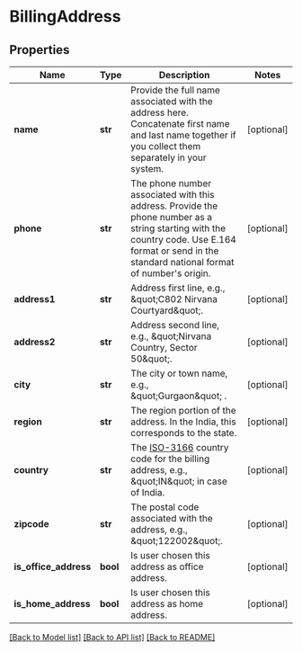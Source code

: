 # BillingAddress

## Properties
Name | Type | Description | Notes
------------ | ------------- | ------------- | -------------
**name** | **str** | Provide the full name associated with the address here. Concatenate first name and last name together if you collect them separately in your system. | [optional] 
**phone** | **str** | The phone number associated with this address. Provide the phone number as a string starting with the country code. Use E.164 format or send in the standard national format of number&#39;s origin. | [optional] 
**address1** | **str** | Address first line, e.g., \&quot;C802 Nirvana Courtyard\&quot;. | [optional] 
**address2** | **str** | Address second line, e.g., \&quot;Nirvana Country, Sector 50\&quot;. | [optional] 
**city** | **str** | The city or town name, e.g., \&quot;Gurgaon\&quot; . | [optional] 
**region** | **str** | The region portion of the address. In the India, this corresponds to the state. | [optional] 
**country** | **str** | The [ISO-3166](https://en.wikipedia.org/wiki/ISO_3166-1_alpha-2) country code for the billing address, e.g., \&quot;IN\&quot; in case of India. | [optional] 
**zipcode** | **str** | The postal code associated with the address, e.g., \&quot;122002\&quot;. | [optional] 
**is_office_address** | **bool** | Is user chosen this address as office address. | [optional] 
**is_home_address** | **bool** | Is user chosen this address as home address. | [optional] 

[[Back to Model list]](../README.md#documentation-for-models) [[Back to API list]](../README.md#documentation-for-api-endpoints) [[Back to README]](../README.md)


